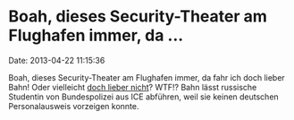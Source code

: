 Boah, dieses Security-Theater am Flughafen immer, da \...
=========================================================

Date: 2013-04-22 11:15:36

Boah, dieses Security-Theater am Flughafen immer, da fahr ich doch
lieber Bahn! Oder vielleicht [doch lieber
nicht](http://ml.spiegel.de/article.do?id=894980)? WTF!? Bahn lässt
russische Studentin von Bundespolizei aus ICE abführen, weil sie keinen
deutschen Personalausweis vorzeigen konnte.
